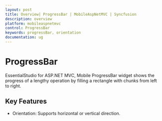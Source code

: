 ```yaml
---
layout: post
title: Overview| ProgressBar | MobileAspNetMVC | Syncfusion
description: overview
platform: mobileaspnetmvc
control: ProgressBar
keywords: progressBar, orientation
documentation: ug
---
```


# ProgressBar

EssentialStudio for ASP.NET MVC, Mobile ProgressBar widget shows the progress of a lengthy operation by filling a rectangle with chunks from left to right.

## Key Features

* Orientation: Supports horizontal or vertical direction.
